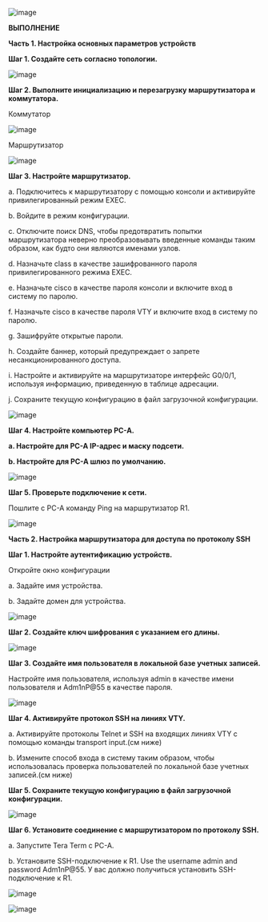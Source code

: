 ![image](https://github.com/user-attachments/assets/ad14b4d1-ed9d-4469-8662-5685a73c45ff)


**ВЫПОЛНЕНИЕ**

**Часть 1. Настройка основных параметров устройств**

**Шаг 1. Создайте сеть согласно топологии.**

![image](https://github.com/user-attachments/assets/73467b0f-ab7c-4800-a469-50261f657d0d)


**Шаг 2. Выполните инициализацию и перезагрузку маршрутизатора и коммутатора.**

Коммутатор

![image](https://github.com/user-attachments/assets/657ad365-3263-4e80-8c4d-0b0e46908a5e)

Маршрутизатор

![image](https://github.com/user-attachments/assets/7b3f262c-392a-40df-8565-38415807bff0)

**Шаг 3. Настройте маршрутизатор.**

a.	Подключитесь к маршрутизатору с помощью консоли и активируйте привилегированный режим EXEC.

b.	Войдите в режим конфигурации.

c.	Отключите поиск DNS, чтобы предотвратить попытки маршрутизатора неверно преобразовывать введенные команды таким образом, как будто они являются именами узлов.

d.	Назначьте class в качестве зашифрованного пароля привилегированного режима EXEC.

e.	Назначьте cisco в качестве пароля консоли и включите вход в систему по паролю.

f.	Назначьте cisco в качестве пароля VTY и включите вход в систему по паролю.

g.	Зашифруйте открытые пароли.

h.	Создайте баннер, который предупреждает о запрете несанкционированного доступа.

i.	Настройте и активируйте на маршрутизаторе интерфейс G0/0/1, используя информацию, приведенную в таблице адресации.

j.	Сохраните текущую конфигурацию в файл загрузочной конфигурации.

![image](https://github.com/user-attachments/assets/e30bde85-fe78-4e9b-a6c3-3b83e62d879e)

**Шаг 4. Настройте компьютер PC-A.**

**a.	Настройте для PC-A IP-адрес и маску подсети.**

**b.	Настройте для PC-A шлюз по умолчанию.**

![image](https://github.com/user-attachments/assets/b8878aca-00ef-4815-a2c4-f0529d858dbf)


**Шаг 5. Проверьте подключение к сети.**

Пошлите с PC-A команду Ping на маршрутизатор R1. 

![image](https://github.com/user-attachments/assets/811c5daf-f3b1-4690-a598-8690b6ce0f08)

**Часть 2. Настройка маршрутизатора для доступа по протоколу SSH**

**Шаг 1. Настройте аутентификацию устройств.**

Откройте окно конфигурации

a.	Задайте имя устройства.

b.	Задайте домен для устройства.

![image](https://github.com/user-attachments/assets/29dc8eda-1884-4173-b440-2d6167172656)


**Шаг 2. Создайте ключ шифрования с указанием его длины.**

![image](https://github.com/user-attachments/assets/85db9c4e-7446-4e75-b6d7-243742e0493b)

**Шаг 3. Создайте имя пользователя в локальной базе учетных записей.**

Настройте имя пользователя, используя admin в качестве имени пользователя и Adm1nP@55 в качестве пароля.

![image](https://github.com/user-attachments/assets/8bbaaf77-44d6-4136-b862-d2545d35419c)

**Шаг 4. Активируйте протокол SSH на линиях VTY.**

a.	Активируйте протоколы Telnet и SSH на входящих линиях VTY с помощью команды transport input.(см ниже)

b.	Измените способ входа в систему таким образом, чтобы использовалась проверка пользователей по локальной базе учетных записей.(см ниже)

**Шаг 5. Сохраните текущую конфигурацию в файл загрузочной конфигурации.**

![image](https://github.com/user-attachments/assets/e4a9577e-0845-47e9-812d-48d4f484932c)

**Шаг 6. Установите соединение с маршрутизатором по протоколу SSH.**

a.	Запустите Tera Term с PC-A.

b.	Установите SSH-подключение к R1. Use the username admin and password Adm1nP@55. У вас должно получиться установить SSH-подключение к R1.

![image](https://github.com/user-attachments/assets/e2d3dea5-3888-4255-bd82-490bbb08343d)


![image](https://github.com/user-attachments/assets/3db60e6b-a1eb-4d27-953d-1548f911bc04)






